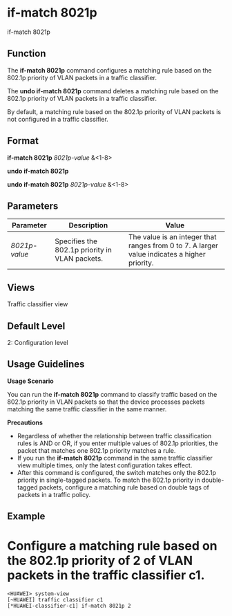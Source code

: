 if-match 8021p
==============

if-match 8021p

Function
--------



The **if-match 8021p** command configures a matching rule based on the 802.1p priority of VLAN packets in a traffic classifier.

The **undo if-match 8021p** command deletes a matching rule based on the 802.1p priority of VLAN packets in a traffic classifier.



By default, a matching rule based on the 802.1p priority of VLAN packets is not configured in a traffic classifier.


Format
------

**if-match 8021p** *8021p-value* &<1-8>

**undo if-match 8021p**

**undo if-match 8021p** *8021p-value* &<1-8>


Parameters
----------

| Parameter | Description | Value |
| --- | --- | --- |
| *8021p-value* | Specifies the 802.1p priority in VLAN packets. | The value is an integer that ranges from 0 to 7. A larger value indicates a higher priority. |



Views
-----

Traffic classifier view


Default Level
-------------

2: Configuration level


Usage Guidelines
----------------

**Usage Scenario**

You can run the **if-match 8021p** command to classify traffic based on the 802.1p priority in VLAN packets so that the device processes packets matching the same traffic classifier in the same manner.

**Precautions**

* Regardless of whether the relationship between traffic classification rules is AND or OR, if you enter multiple values of 802.1p priorities, the packet that matches one 802.1p priority matches a rule.
* If you run the **if-match 8021p** command in the same traffic classifier view multiple times, only the latest configuration takes effect.
* After this command is configured, the switch matches only the 802.1p priority in single-tagged packets. To match the 802.1p priority in double-tagged packets, configure a matching rule based on double tags of packets in a traffic policy.


Example
-------

# Configure a matching rule based on the 802.1p priority of 2 of VLAN packets in the traffic classifier c1.
```
<HUAWEI> system-view
[~HUAWEI] traffic classifier c1
[*HUAWEI-classifier-c1] if-match 8021p 2

```